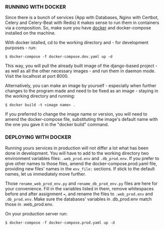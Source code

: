 ### RUNNING WITH DOCKER

Since there is a bunch of services (App  with Databases, Nginx with Certbot, Celery and Celery-Beat with Redis) 
it makes sense to run them in containers via a composition.
So, make sure you have [docker](https://www.docker.com/) and docker-compose installed on the machine.

With docker istalled, cd to the working directory and - for development purposes - run:
```
$ docker-compose -f docker-compose.dev.yaml up -d
```
This way, you will pull the already built image of the django-based project - as well as all the
other necessary images - and run them in daemon mode. Visit the localhost at port 8000.

Alternatively, you can make an image by yourself - especially when further changes to the program
made and need to be fixed as an image - staying in the working directory and running:
```
$ docker build -t <image name> .
```
If you preferred to change the image name or version, you will need to amend the docker-compose
file, substituting the image's default name with the one you gave it in the "docker build" command.

### DEPLOYING WITH DOCKER

Running yours services in production will not differ a lot what has been
done in development. You will have to add to the working directory two 
environment variables files: `.web_prod.env` and `.db_prod.env`. If you prefer to
give other names to those files, amend the docker-compose.prod.yaml file, 
providing new files' names in the `env_file:` sections. If stick to the default names, let 
us immediately move further.

Those `rename_web_prod_env.py` and `rename_db_prod_env.py` files are here for
your convenience. Fill in the variables listed in them, remove whitespaces before
and after assignment `=`, and rename the files to `.web_prod.env` and `.db_prod.env`.
Make sure the databases' variables in .db_prod.env match those in .web_prod.env.

On your production server run:
```
$ docker-compose -f docker-compose.prod.yaml up -d

